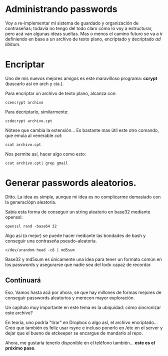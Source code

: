 # Administrando passwords

Voy a re-implementar mi sistema de guardado y organización de contraseñas; todavía no tengo del todo claro cómo lo voy a estructurar, pero acá van algunas ideas sueltas. Mas o menos el camino futuro se va a ir definiendo en base a un archivo de texto plano, encriptado y decriptado _ad libitum_.

# Encriptar

Uno de mis nuevos mejores amigos es este maravilloso programa: __ccrypt__ (buscarlo así en arch y cia.).

Para encriptar un archivo de texto plano, alcanza con:

	ccencrypt archivo

Para decriptarlo, similarmente:

	ccdecrypt archivo.cpt

Nótese que cambia la extensión... Es bastante mas útil este otro comando, que emula al venerable _cat_:

	ccat archivo.cpt

Nos permite así, hacer algo como esto:

	ccat archivo.cpt| grep gmail

# Generar passwords aleatorios.

Ditto. La idea es simple, aunque mi idea es no complicarme demasiado con la generaciópn aleatoria.

Sabía esta forma de conseguir un string aleatorio en base32 mediante openssl:
 
	openssl rand -base64 32

Algo así (o mejor) se puede hacer mediante las bondades de bash y conseguir una contraseña pseudo-aleatoria.

	</dev/urandom head -c8 | md5sum

Base32 y md5sum es únicamente una idea para tener un formato común en los
 passwords y asegurarse que nadie sea del todo capaz de recordar.


## Continuará

Eso. Vamos hasta acá por ahora, sé que hay millones de formas mejores de conseguir passwords aleatorios y merecen mayor exploración.

Un capítulo muy importante en este tema es la ubiquidad: cómo sincronizar este archivo?

En teoría, uno podría "tirar" en Dropbox o algo así, el archivo encriptado... 
 Creo que también es feliz usar rsync e incluso ponerlo en /etc en el server y dejar que el bueno de etckeeper se encargue de mandarlo al repo.

Ahora, me gustaría tenerlo disponible en el teléfono también... __este es el próximo paso__.
